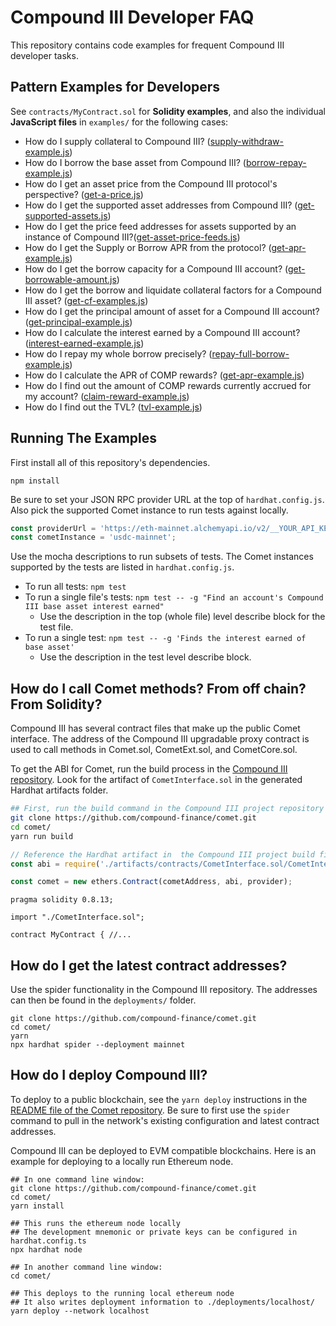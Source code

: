 # Compound III Developer FAQ

This repository contains code examples for frequent Compound III developer tasks.

## Pattern Examples for Developers

See `contracts/MyContract.sol` for **Solidity examples**, and also the individual **JavaScript files** in `examples/` for the following cases:

- How do I supply collateral to Compound III? ([supply-withdraw-example.js](examples/supply-withdraw-example.js))
- How do I borrow the base asset from Compound III? ([borrow-repay-example.js](examples/borrow-repay-example.js))
- How do I get an asset price from the Compound III protocol's perspective? ([get-a-price.js](examples/get-a-price.js))
- How do I get the supported asset addresses from Compound III? ([get-supported-assets.js](examples/get-supported-assets.js))
- How do I get the price feed addresses for assets supported by an instance of Compound III?([get-asset-price-feeds.js](examples/get-asset-price-feeds.js))
- How do I get the Supply or Borrow APR from the protocol? ([get-apr-example.js](examples/get-apr-example.js))
- How do I get the borrow capacity for a Compound III account? ([get-borrowable-amount.js](examples/get-borrowable-amount.js))
- How do I get the borrow and liquidate collateral factors for a Compound III asset? ([get-cf-examples.js](examples/get-cf-examples.js))
- How do I get the principal amount of asset for a Compound III account? ([get-principal-example.js](examples/get-principal-example.js))
- How do I calculate the interest earned by a Compound III account? ([interest-earned-example.js](examples/interest-earned-example.js))
- How do I repay my whole borrow precisely? ([repay-full-borrow-example.js](examples/repay-full-borrow-example.js))
- How do I calculate the APR of COMP rewards? ([get-apr-example.js](examples/get-apr-example.js))
- How do I find out the amount of COMP rewards currently accrued for my account? ([claim-reward-example.js](examples/claim-reward-example.js))
- How do I find out the TVL? ([tvl-example.js](examples/tvl-example.js))

## Running The Examples

First install all of this repository's dependencies.

```
npm install
```

Be sure to set your JSON RPC provider URL at the top of `hardhat.config.js`. Also pick the supported Comet instance to run tests against locally.

```js
const providerUrl = 'https://eth-mainnet.alchemyapi.io/v2/__YOUR_API_KEY_HERE__';
const cometInstance = 'usdc-mainnet';
```

Use the mocha descriptions to run subsets of tests. The Comet instances supported by the tests are listed in `hardhat.config.js`.

- To run all tests: `npm test`
- To run a single file's tests: `npm test -- -g "Find an account's Compound III base asset interest earned"`
  - Use the description in the top (whole file) level describe block for the test file.
- To run a single test: `npm test -- -g 'Finds the interest earned of base asset'`
  - Use the description in the test level describe block.

## How do I call Comet methods? From off chain? From Solidity?

Compound III has several contract files that make up the public Comet interface. The address of the Compound III upgradable proxy contract is used to call methods in Comet.sol, CometExt.sol, and CometCore.sol.

To get the ABI for Comet, run the build process in the [Compound III repository](https://github.com/compound-finance/comet). Look for the artifact of `CometInterface.sol` in the generated Hardhat artifacts folder.

```bash
## First, run the build command in the Compound III project repository
git clone https://github.com/compound-finance/comet.git
cd comet/
yarn run build
```

```js
// Reference the Hardhat artifact in  the Compound III project build files
const abi = require('./artifacts/contracts/CometInterface.sol/CometInterface.json').abi;

const comet = new ethers.Contract(cometAddress, abi, provider);
```

```solidity
pragma solidity 0.8.13;

import "./CometInterface.sol";

contract MyContract { //...
```

## How do I get the latest contract addresses?

Use the spider functionality in the Compound III repository. The addresses can then be found in the `deployments/` folder.

```
git clone https://github.com/compound-finance/comet.git
cd comet/
yarn
npx hardhat spider --deployment mainnet
```

## How do I deploy Compound III?

To deploy to a public blockchain, see the `yarn deploy` instructions in the [README file of the Comet repository](https://github.com/compound-finance/comet#multi-chain-support). Be sure to first use the `spider` command to pull in the network's existing configuration and latest contract addresses.

Compound III can be deployed to EVM compatible blockchains. Here is an example for deploying to a locally run Ethereum node.

```
## In one command line window:
git clone https://github.com/compound-finance/comet.git
cd comet/
yarn install

## This runs the ethereum node locally
## The development mnemonic or private keys can be configured in hardhat.config.ts
npx hardhat node

## In another command line window:
cd comet/

## This deploys to the running local ethereum node
## It also writes deployment information to ./deployments/localhost/
yarn deploy --network localhost
```
